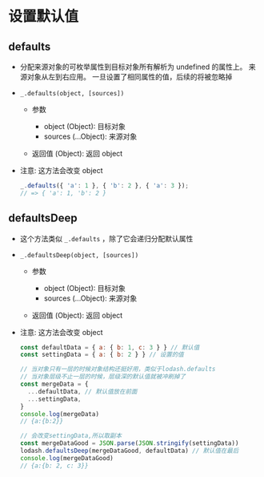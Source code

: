 # 设置默认值

## defaults

+ 分配来源对象的可枚举属性到目标对象所有解析为 undefined 的属性上。 来源对象从左到右应用。 一旦设置了相同属性的值，后续的将被忽略掉

+ `_.defaults(object, [sources])`

  + 参数

    + object (Object): 目标对象
    + sources  (...Object): 来源对象

  + 返回值 (Object): 返回 object

+ 注意: 这方法会改变 object

  ```js
  _.defaults({ 'a': 1 }, { 'b': 2 }, { 'a': 3 });
  // => { 'a': 1, 'b': 2 }
  ```

## defaultsDeep

+ 这个方法类似 `_.defaults` ，除了它会递归分配默认属性

+ `_.defaultsDeep(object, [sources])`

  + 参数

    + object (Object): 目标对象
    + sources  (...Object): 来源对象

  + 返回值 (Object): 返回 object

+ 注意: 这方法会改变 object

  ```js
  const defaultData = { a: { b: 1, c: 3 } } // 默认值
  const settingData = { a: { b: 2 } } // 设置的值

  // 当对象只有一层的时候对象结构还挺好用，类似于lodash.defaults
  // 当对象层级不止一层的时候，层级深的默认值就被冲刷掉了
  const mergeData = {
    ...defaultData, // 默认值放在前面
    ...settingData,
  }
  console.log(mergeData)
  // {a:{b:2}}

  // 会改变settingData,所以取副本
  const mergeDataGood = JSON.parse(JSON.stringify(settingData))
  lodash.defaultsDeep(mergeDataGood, defaultData) // 默认值在最后
  console.log(mergeDataGood)
  // {a:{b: 2, c: 3}}
  ```
